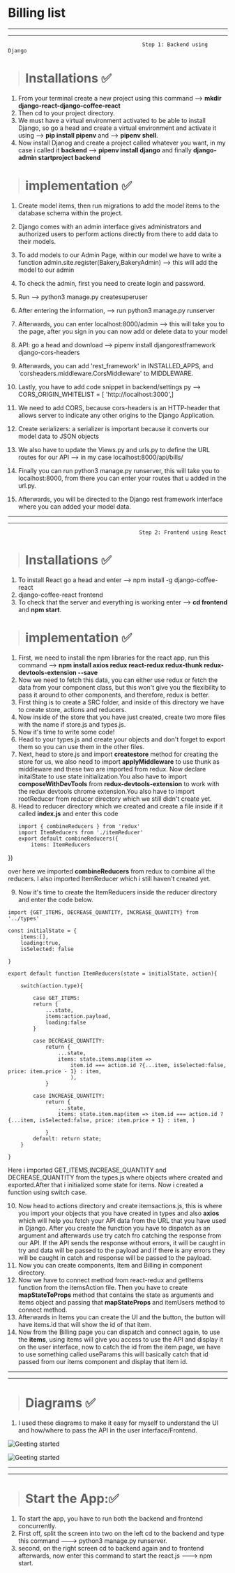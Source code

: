 <h1> Billing list </h1> 




******
******
 
                                               Step 1: Backend using Django


 >## <h1>Installations ✅ </h1>

1) From  your terminal create a new project using this command -->  **mkdir django-react-django-coffee-react**
2) Then cd to your project directory.
3) We must have a virtual environment activated to be able to install Django, so go a head and create a virtual environment and activate it using --> **pip install pipenv** and  --> **pipenv shell**.
4) Now install Djanog and create a project called whatever you want, in my case i called it **backend** --> **pipenv install django** and finally **django-admin startproject backend**







>## <h1>implementation ✅ </h1>
1)  Create model items, then run migrations to add the model items to the database schema within the project.
2)   Django comes with an admin interface gives administrators and authorized users to perform actions directly from there to add data to their models.
3)    To add models to our Admin Page, within our model we have to write a function admin.site.register(Bakery,BakeryAdmin) --> this will add the model to our admin
4)  To check the admin, first you need to create login and password.
5)  Run --> python3 manage.py createsuperuser
6)  After entering the information, --> run python3 manage.py runserver
7)   Afterwards, you can enter localhost:8000/admin --> this will take you to the page, after you sign in you can now add or delete data to your model 
8)    API: go a head and download --> pipenv install djangorestframework django-cors-headers
9)    Afterwards, you can add 'rest_framework' in INSTALLED_APPS, and 'corsheaders.middleware.CorsMiddleware' to MIDDLEWARE.
10)    Lastly, you have to add code snippet in backend/settings py --> CORS_ORIGIN_WHITELIST = [
    'http://localhost:3000',] 

11) We need to add CORS, because cors-headers is an HTTP-header that allows server to indicate any other origins to the Django Application. 
12) Create serializers: a serializer is important because it converts our model data to JSON objects 
13) We also have to update the Views.py and urls.py to define the URL routes for our API --> in my case  localhost:8000/api/bills/
14) Finally you can run python3 manage.py runserver, this will take you to localhost:8000, from there you can enter your routes that u added in the url.py.
15) Afterwards, you will be directed to the Django rest framework interface where you can added your model data. 
******
******

                                              Step 2: Frontend using React




 >## <h1>Installations ✅ </h1>

 1) To install React go a head and enter --> npm install -g django-coffee-react
 2) django-coffee-react frontend
 3) To check that the server and everything is working enter --> **cd frontend** and **npm start**. 



>## <h1>implementation ✅ </h1>
1) First, we need to install the npm libraries for the react app, run this command   --> **npm install axios redux react-redux redux-thunk redux-devtools-extension --save**
2) Now we need to fetch this data, you can either use redux or fetch the data from your component class, but this won't give you the flexibility to pass it around to other components, and therefore, redux is better.
3) First thing is to create a SRC folder, and inside of this directory we have to create store, actions and reducers.
4) Now inside of the store that you have just created, create two more files with the name if store.js and types.js.
5) Now it's time to write some code! 
6) Head to your types.js and create your objects and don't forget to export them so you can use them in the other files.
7) Next, head to store.js and import **createstore** method for creating the store for us, we also need to import **applyMiddleware** to use thunk as middleware and these two are imported from redux. Now declare initalState to use state initialization.You also have to import **composeWithDevTools** from **redux-devtools-extension** to work with the redux devtools chrome extension.You also have to import rootReducer from reducer directory which we still didn't create yet.
8) Head to reducer directory which we created and create a file inside if it called **index.js** and enter this code 
   ```
   import { combineReducers } from 'redux'
   import ItemReducers from './itemReducer'
   export default combineReducers({
       items: ItemReducers
})

over here we imported **combineReducers** from redux to combine all the reducers. I also imported ItemReducer which i still haven't created yet.

9) Now it's time to create the ItemReducers inside the reducer directory and enter the code below.
```
import {GET_ITEMS, DECREASE_QUANTITY, INCREASE_QUANTITY} from '../types'

const initialState = {
    items:[],
    loading:true,
    isSelected: false
    
}

export default function ItemReducers(state = initialState, action){

    switch(action.type){

        case GET_ITEMS:
        return {
            ...state,
            items:action.payload,
            loading:false
        }

        case DECREASE_QUANTITY:
            return {
                ...state,
                items: state.items.map(item =>
                    item.id === action.id ?{...item, isSelected:false, price: item.price - 1} : item,
                    ),
            }

        case INCREASE_QUANTITY:
            return {
                ...state,
                items: state.item.map(item => item.id === action.id ? {...item, isSelected:false, price: item.price + 1} : item, )

            }
        default: return state;
    }

}
```
Here i imported GET_ITEMS,INCREASE_QUANTITY and DECREASE_QUANTITY from the types.js where objects where created and exported.After that i initialized some state for items. Now i created a function using switch case. 

10) Now head to actions directory and create itemsactions.js, this is where you import your objects that you have created in types and also **axios** which will help you fetch your API data from the URL that you have used in Django. After you create the function you have to dispatch as an argument and afterwards use try catch fro catching the response from our API. If the API sends the response without errors, it will be caught in try and data will be passed to the payload and if there is any errors they will be caught in catch and response will be passed to the payload.
11) Now you can create components, Item and Billing in component directory.
12) Now we have to connect method from react-redux and getItems function from the itemsAction file. Then you have to create **mapStateToProps** method that contains the state as arguments and items object and passing that **mapStateProps** and itemUsers method to connect method.
13) Afterwards in Items you can create the UI and the button, the button will have items.id that will show the id of that item.
14) Now from the Billing page you can dispatch and connect again, to use the **items**, using items will give you access to use the API and display it on the user interface, now to catch the id from the item page, we have to use something called useParams this will basically catch that id passed from our items component and display that item id.


****
****

>## <h1>Diagrams ✅ </h1>
1) I used these diagrams to make it easy for myself to understand the UI and how/where to pass the API in the user interface/Frontend. 

![Geeting started](Billing.png)



![Geeting started](HomePage.png) 








****
****
>## <h1>Start the App:✅ </h1>
1) To start the app, you have to run both the backend and frontend concurrently.
2) First off, split the screen into two on the left cd to the backend and type this command ---> python3 manage.py runserver.
3) second, on the right screen cd to backend again and to frontend afterwards, now enter this command to start the react.js ---> npm start.




